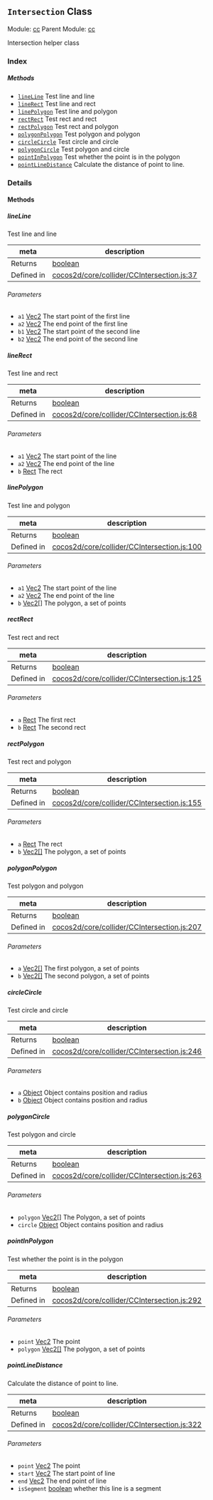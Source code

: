 ## `Intersection` Class



Module: [cc](../modules/cc.md)
Parent Module: [cc](../modules/cc.md)


Intersection helper class


### Index



##### Methods

  - [`lineLine`](#lineline) Test line and line
  - [`lineRect`](#linerect) Test line and rect
  - [`linePolygon`](#linepolygon) Test line and polygon
  - [`rectRect`](#rectrect) Test rect and rect
  - [`rectPolygon`](#rectpolygon) Test rect and polygon
  - [`polygonPolygon`](#polygonpolygon) Test polygon and polygon
  - [`circleCircle`](#circlecircle) Test circle and circle
  - [`polygonCircle`](#polygoncircle) Test polygon and circle
  - [`pointInPolygon`](#pointinpolygon) Test whether the point is in the polygon
  - [`pointLineDistance`](#pointlinedistance) Calculate the distance of point to line.



### Details




<!-- Method Block -->
#### Methods


##### lineLine

Test line and line

| meta | description |
|------|-------------|
| Returns | <a href="https://developer.mozilla.org/en/JavaScript/Reference/Global_Objects/Boolean" class="crosslink external" target="_blank">boolean</a> 
| Defined in | [cocos2d/core/collider/CCIntersection.js:37](https://github.com/cocos-creator/engine/blob/dcd3357d61e518886ccbf8b2026bed4edc6c615d/cocos2d/core/collider/CCIntersection.js#L37) |

###### Parameters
- `a1` <a href="../classes/Vec2.html" class="crosslink">Vec2</a> The start point of the first line
- `a2` <a href="../classes/Vec2.html" class="crosslink">Vec2</a> The end point of the first line
- `b1` <a href="../classes/Vec2.html" class="crosslink">Vec2</a> The start point of the second line
- `b2` <a href="../classes/Vec2.html" class="crosslink">Vec2</a> The end point of the second line


##### lineRect

Test line and rect

| meta | description |
|------|-------------|
| Returns | <a href="https://developer.mozilla.org/en/JavaScript/Reference/Global_Objects/Boolean" class="crosslink external" target="_blank">boolean</a> 
| Defined in | [cocos2d/core/collider/CCIntersection.js:68](https://github.com/cocos-creator/engine/blob/dcd3357d61e518886ccbf8b2026bed4edc6c615d/cocos2d/core/collider/CCIntersection.js#L68) |

###### Parameters
- `a1` <a href="../classes/Vec2.html" class="crosslink">Vec2</a> The start point of the line
- `a2` <a href="../classes/Vec2.html" class="crosslink">Vec2</a> The end point of the line
- `b` <a href="../classes/Rect.html" class="crosslink">Rect</a> The rect


##### linePolygon

Test line and polygon

| meta | description |
|------|-------------|
| Returns | <a href="https://developer.mozilla.org/en/JavaScript/Reference/Global_Objects/Boolean" class="crosslink external" target="_blank">boolean</a> 
| Defined in | [cocos2d/core/collider/CCIntersection.js:100](https://github.com/cocos-creator/engine/blob/dcd3357d61e518886ccbf8b2026bed4edc6c615d/cocos2d/core/collider/CCIntersection.js#L100) |

###### Parameters
- `a1` <a href="../classes/Vec2.html" class="crosslink">Vec2</a> The start point of the line
- `a2` <a href="../classes/Vec2.html" class="crosslink">Vec2</a> The end point of the line
- `b` <a href="../classes/Vec2.html" class="crosslink">Vec2[]</a> The polygon, a set of points


##### rectRect

Test rect and rect

| meta | description |
|------|-------------|
| Returns | <a href="https://developer.mozilla.org/en/JavaScript/Reference/Global_Objects/Boolean" class="crosslink external" target="_blank">boolean</a> 
| Defined in | [cocos2d/core/collider/CCIntersection.js:125](https://github.com/cocos-creator/engine/blob/dcd3357d61e518886ccbf8b2026bed4edc6c615d/cocos2d/core/collider/CCIntersection.js#L125) |

###### Parameters
- `a` <a href="../classes/Rect.html" class="crosslink">Rect</a> The first rect
- `b` <a href="../classes/Rect.html" class="crosslink">Rect</a> The second rect


##### rectPolygon

Test rect and polygon

| meta | description |
|------|-------------|
| Returns | <a href="https://developer.mozilla.org/en/JavaScript/Reference/Global_Objects/Boolean" class="crosslink external" target="_blank">boolean</a> 
| Defined in | [cocos2d/core/collider/CCIntersection.js:155](https://github.com/cocos-creator/engine/blob/dcd3357d61e518886ccbf8b2026bed4edc6c615d/cocos2d/core/collider/CCIntersection.js#L155) |

###### Parameters
- `a` <a href="../classes/Rect.html" class="crosslink">Rect</a> The rect
- `b` <a href="../classes/Vec2.html" class="crosslink">Vec2[]</a> The polygon, a set of points


##### polygonPolygon

Test polygon and polygon

| meta | description |
|------|-------------|
| Returns | <a href="https://developer.mozilla.org/en/JavaScript/Reference/Global_Objects/Boolean" class="crosslink external" target="_blank">boolean</a> 
| Defined in | [cocos2d/core/collider/CCIntersection.js:207](https://github.com/cocos-creator/engine/blob/dcd3357d61e518886ccbf8b2026bed4edc6c615d/cocos2d/core/collider/CCIntersection.js#L207) |

###### Parameters
- `a` <a href="../classes/Vec2.html" class="crosslink">Vec2[]</a> The first polygon, a set of points
- `b` <a href="../classes/Vec2.html" class="crosslink">Vec2[]</a> The second polygon, a set of points


##### circleCircle

Test circle and circle

| meta | description |
|------|-------------|
| Returns | <a href="https://developer.mozilla.org/en/JavaScript/Reference/Global_Objects/Boolean" class="crosslink external" target="_blank">boolean</a> 
| Defined in | [cocos2d/core/collider/CCIntersection.js:246](https://github.com/cocos-creator/engine/blob/dcd3357d61e518886ccbf8b2026bed4edc6c615d/cocos2d/core/collider/CCIntersection.js#L246) |

###### Parameters
- `a` <a href="https://developer.mozilla.org/en/JavaScript/Reference/Global_Objects/Object" class="crosslink external" target="_blank">Object</a> Object contains position and radius
- `b` <a href="https://developer.mozilla.org/en/JavaScript/Reference/Global_Objects/Object" class="crosslink external" target="_blank">Object</a> Object contains position and radius


##### polygonCircle

Test polygon and circle

| meta | description |
|------|-------------|
| Returns | <a href="https://developer.mozilla.org/en/JavaScript/Reference/Global_Objects/Boolean" class="crosslink external" target="_blank">boolean</a> 
| Defined in | [cocos2d/core/collider/CCIntersection.js:263](https://github.com/cocos-creator/engine/blob/dcd3357d61e518886ccbf8b2026bed4edc6c615d/cocos2d/core/collider/CCIntersection.js#L263) |

###### Parameters
- `polygon` <a href="../classes/Vec2.html" class="crosslink">Vec2[]</a> The Polygon, a set of points
- `circle` <a href="https://developer.mozilla.org/en/JavaScript/Reference/Global_Objects/Object" class="crosslink external" target="_blank">Object</a> Object contains position and radius


##### pointInPolygon

Test whether the point is in the polygon

| meta | description |
|------|-------------|
| Returns | <a href="https://developer.mozilla.org/en/JavaScript/Reference/Global_Objects/Boolean" class="crosslink external" target="_blank">boolean</a> 
| Defined in | [cocos2d/core/collider/CCIntersection.js:292](https://github.com/cocos-creator/engine/blob/dcd3357d61e518886ccbf8b2026bed4edc6c615d/cocos2d/core/collider/CCIntersection.js#L292) |

###### Parameters
- `point` <a href="../classes/Vec2.html" class="crosslink">Vec2</a> The point
- `polygon` <a href="../classes/Vec2.html" class="crosslink">Vec2[]</a> The polygon, a set of points


##### pointLineDistance

Calculate the distance of point to line.

| meta | description |
|------|-------------|
| Returns | <a href="https://developer.mozilla.org/en/JavaScript/Reference/Global_Objects/Boolean" class="crosslink external" target="_blank">boolean</a> 
| Defined in | [cocos2d/core/collider/CCIntersection.js:322](https://github.com/cocos-creator/engine/blob/dcd3357d61e518886ccbf8b2026bed4edc6c615d/cocos2d/core/collider/CCIntersection.js#L322) |

###### Parameters
- `point` <a href="../classes/Vec2.html" class="crosslink">Vec2</a> The point
- `start` <a href="../classes/Vec2.html" class="crosslink">Vec2</a> The start point of line
- `end` <a href="../classes/Vec2.html" class="crosslink">Vec2</a> The end point of line
- `isSegment` <a href="https://developer.mozilla.org/en/JavaScript/Reference/Global_Objects/Boolean" class="crosslink external" target="_blank">boolean</a> whether this line is a segment



